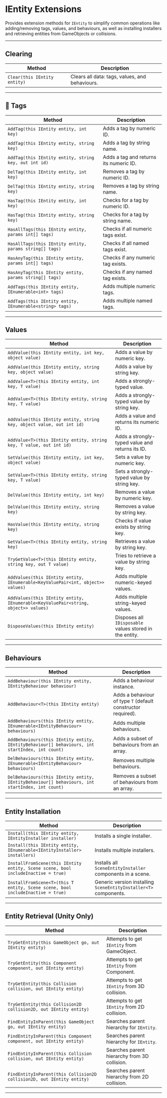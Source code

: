 # IEntity Extensions

Provides extension methods for `IEntity` to simplify common operations like adding/removing tags, values, and behaviours, as well as installing installers and retrieving entities from GameObjects or collisions.

---

## Clearing

| Method                       | Description                                    |
|------------------------------|------------------------------------------------|
| `Clear(this IEntity entity)` | Clears all data: tags, values, and behaviours. |

---

## 🏹 Tags

| Method                                                   | Description                            |
|----------------------------------------------------------|----------------------------------------|
| `AddTag(this IEntity entity, int key)`                   | Adds a tag by numeric ID.              |
| `AddTag(this IEntity entity, string key)`                | Adds a tag by string name.             |
| `AddTag(this IEntity entity, string key, out int id)`    | Adds a tag and returns its numeric ID. |
| `DelTag(this IEntity entity, int key)`                   | Removes a tag by numeric ID.           |
| `DelTag(this IEntity entity, string key)`                | Removes a tag by string name.          |
| `HasTag(this IEntity entity, int key)`                   | Checks for a tag by numeric ID.        |
| `HasTag(this IEntity entity, string key)`                | Checks for a tag by string name.       |
| `HasAllTags(this IEntity entity, params int[] tags)`     | Checks if all numeric tags exist.      |
| `HasAllTags(this IEntity entity, params string[] tags)`  | Checks if all named tags exist.        |
| `HasAnyTag(this IEntity entity, params int[] tags)`      | Checks if any numeric tag exists.      |
| `HasAnyTag(this IEntity entity, params string[] tags)`   | Checks if any named tag exists.        |
| `AddTags(this IEntity entity, IEnumerable<int> tags)`    | Adds multiple numeric tags.            |
| `AddTags(this IEntity entity, IEnumerable<string> tags)` | Adds multiple named tags.              |

---

## Values

| Method                                                                             | Description                                             |
|------------------------------------------------------------------------------------|---------------------------------------------------------|
| `AddValue(this IEntity entity, int key, object value)`                             | Adds a value by numeric key.                            |
| `AddValue(this IEntity entity, string key, object value)`                          | Adds a value by string key.                             |
| `AddValue<T>(this IEntity entity, int key, T value)`                               | Adds a strongly-typed value.                            |
| `AddValue<T>(this IEntity entity, string key, T value)`                            | Adds a strongly-typed value by string key.              |
| `AddValue(this IEntity entity, string key, object value, out int id)`              | Adds a value and returns its numeric ID.                |
| `AddValue<T>(this IEntity entity, string key, T value, out int id)`                | Adds a strongly-typed value and returns its ID.         |
| `SetValue(this IEntity entity, int key, object value)`                             | Sets a value by numeric key.                            |
| `SetValue<T>(this IEntity entity, string key, T value)`                            | Sets a strongly-typed value by string key.              |
| `DelValue(this IEntity entity, int key)`                                           | Removes a value by numeric key.                         |
| `DelValue(this IEntity entity, string key)`                                        | Removes a value by string key.                          |
| `HasValue(this IEntity entity, string key)`                                        | Checks if value exists by string key.                   |
| `GetValue<T>(this IEntity entity, string key)`                                     | Retrieves a value by string key.                        |
| `TryGetValue<T>(this IEntity entity, string key, out T value)`                     | Tries to retrieve a value by string key.                |
| `AddValues(this IEntity entity, IEnumerable<KeyValuePair<int, object>> values)`    | Adds multiple numeric-keyed values.                     |
| `AddValues(this IEntity entity, IEnumerable<KeyValuePair<string, object>> values)` | Adds multiple string-keyed values.                      |
| `DisposeValues(this IEntity entity)`                                               | Disposes all `IDisposable` values stored in the entity. |

---

## Behaviours

| Method                                                                                         | Description                                                  |
|------------------------------------------------------------------------------------------------|--------------------------------------------------------------|
| `AddBehaviour(this IEntity entity, IEntityBehaviour behaviour)`                                | Adds a behaviour instance.                                   |
| `AddBehaviour<T>(this IEntity entity)`                                                         | Adds a behaviour of type `T` (default constructor required). |
| `AddBehaviours(this IEntity entity, IEnumerable<IEntityBehaviour> behaviours)`                 | Adds multiple behaviours.                                    |
| `AddBehaviours(this IEntity entity, IEntityBehaviour[] behaviours, int startIndex, int count)` | Adds a subset of behaviours from an array.                   |
| `DelBehaviours(this IEntity entity, IEnumerable<IEntityBehaviour> behaviours)`                 | Removes multiple behaviours.                                 |
| `DelBehaviours(this IEntity entity, IEntityBehaviour[] behaviours, int startIndex, int count)` | Removes a subset of behaviours from an array.                |

---

## Entity Installation

| Method                                                                            | Description                                                      |
|-----------------------------------------------------------------------------------|------------------------------------------------------------------|
| `Install(this IEntity entity, IEntityInstaller installer)`                        | Installs a single installer.                                     |
| `Install(this IEntity entity, IEnumerable<IEntityInstaller> installers)`          | Installs multiple installers.                                    |
| `InstallFromScene(this IEntity entity, Scene scene, bool includeInactive = true)` | Installs all `SceneEntityInstaller` components in a scene.       |
| `InstallFromScene<T>(this T entity, Scene scene, bool includeInactive = true)`    | Generic version installing `SceneEntityInstaller<T>` components. |

---

## Entity Retrieval (Unity Only)

| Method                                                                 | Description                                  |
|------------------------------------------------------------------------|----------------------------------------------|
| `TryGetEntity(this GameObject go, out IEntity entity)`                 | Attempts to get `IEntity` from GameObject.   |
| `TryGetEntity(this Component component, out IEntity entity)`           | Attempts to get `IEntity` from Component.    |
| `TryGetEntity(this Collision collision, out IEntity entity)`           | Attempts to get `IEntity` from 3D collision. |
| `TryGetEntity(this Collision2D collision2D, out IEntity entity)`       | Attempts to get `IEntity` from 2D collision. |
| `FindEntityInParent(this GameObject go, out IEntity entity)`           | Searches parent hierarchy for `IEntity`.     |
| `FindEntityInParent(this Component component, out IEntity entity)`     | Searches parent hierarchy for `IEntity`.     |
| `FindEntityInParent(this Collision collision, out IEntity entity)`     | Searches parent hierarchy from 3D collision. |
| `FindEntityInParent(this Collision2D collision2D, out IEntity entity)` | Searches parent hierarchy from 2D collision. |

---
